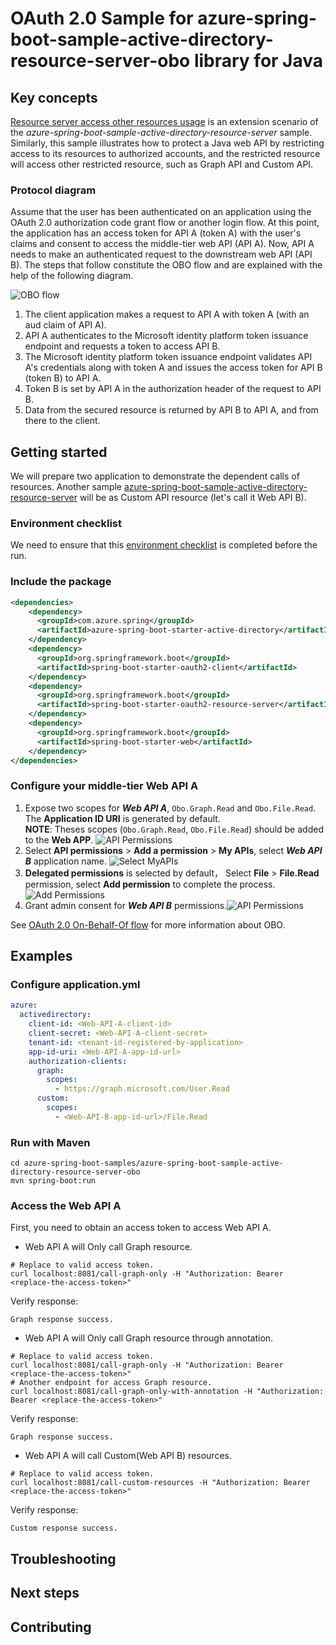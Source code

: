 # OAuth 2.0 Sample for azure-spring-boot-sample-active-directory-resource-server-obo library for Java

## Key concepts
[Resource server access other resources usage] is an extension scenario of the *azure-spring-boot-sample-active-directory-resource-server* sample. Similarly, this sample illustrates how to protect a Java web API by restricting access to its resources to authorized accounts, and the restricted resource will access other restricted resource, such as Graph API and Custom API.

### Protocol diagram
Assume that the user has been authenticated on an application using the OAuth 2.0 authorization code grant flow or another login flow. At this point, the application has an access token for API A (token A) with the user's claims and consent to access the middle-tier web API (API A). Now, API A needs to make an authenticated request to the downstream web API (API B).
The steps that follow constitute the OBO flow and are explained with the help of the following diagram.

![OBO flow](docs/image-aad-obo-flow.png)
1. The client application makes a request to API A with token A (with an aud claim of API A).
2. API A authenticates to the Microsoft identity platform token issuance endpoint and requests a token to access API B.
4. The Microsoft identity platform token issuance endpoint validates API A's credentials along with token A and issues the access token for API B (token B) to API A.
4. Token B is set by API A in the authorization header of the request to API B.
5. Data from the secured resource is returned by API B to API A, and from there to the client.

## Getting started
We will prepare two application to demonstrate the dependent calls of resources. 
Another sample [azure-spring-boot-sample-active-directory-resource-server] will be as Custom API resource (let's call it Web API B).

### Environment checklist
We need to ensure that this [environment checklist][ready-to-run-checklist] is completed before the run.

### Include the package
```xml
<dependencies>
    <dependency>
      <groupId>com.azure.spring</groupId>
      <artifactId>azure-spring-boot-starter-active-directory</artifactId>
    </dependency>
    <dependency>
      <groupId>org.springframework.boot</groupId>
      <artifactId>spring-boot-starter-oauth2-client</artifactId>
    </dependency>
    <dependency>
      <groupId>org.springframework.boot</groupId>
      <artifactId>spring-boot-starter-oauth2-resource-server</artifactId>
    </dependency>
    <dependency>
      <groupId>org.springframework.boot</groupId>
      <artifactId>spring-boot-starter-web</artifactId>
    </dependency>
</dependencies>
```

### Configure your middle-tier Web API A
1. Expose two scopes for ***Web API A***, `Obo.Graph.Read` and `Obo.File.Read`. The **Application ID URI** is generated by default.  
   **NOTE**: Theses scopes (`Obo.Graph.Read`, `Obo.File.Read`) should be added to the **Web APP**. 
![API Permissions](docs/image-resource-server-obo-add-scope.png)
2. Select **API permissions** > **Add a permission** > **My APIs**, select ***Web API B*** application name. ![Select MyAPIs](docs/image-select-myapis.png)
3. **Delegated permissions** is selected by default， Select **File** > **File.Read** permission, select **Add permission** to complete the process.![Add Permissions](docs/image-add-permissions.png)
4. Grant admin consent for ***Web API B*** permissions.![API Permissions](docs/image-add-grant-admin-consent.png)

See [OAuth 2.0 On-Behalf-Of flow] for more information about OBO.

## Examples
### Configure application.yml
```yaml
azure:
  activedirectory:
    client-id: <Web-API-A-client-id>
    client-secret: <Web-API-A-client-secret>
    tenant-id: <tenant-id-registered-by-application>
    app-id-uri: <Web-API-A-app-id-url>
    authorization-clients:
      graph:
        scopes:
          - https://graph.microsoft.com/User.Read
      custom:
        scopes:
          - <Web-API-B-app-id-url>/File.Read
```

### Run with Maven
```shell
cd azure-spring-boot-samples/azure-spring-boot-sample-active-directory-resource-server-obo
mvn spring-boot:run
```

### Access the Web API A
First, you need to obtain an access token to access Web API A.
- Web API A will Only call Graph resource. 
```shell script
# Replace to valid access token.
curl localhost:8081/call-graph-only -H "Authorization: Bearer <replace-the-access-token>"
```
Verify response:
```text
Graph response success.
```

- Web API A will Only call Graph resource through annotation. 

```shell script
# Replace to valid access token.
curl localhost:8081/call-graph-only -H "Authorization: Bearer <replace-the-access-token>"
# Another endpoint for access Graph resource.
curl localhost:8081/call-graph-only-with-annotation -H "Authorization: Bearer <replace-the-access-token>"
```

Verify response:
```text
Graph response success.
```

- Web API A will call Custom(Web API B) resources. 

```shell script
# Replace to valid access token.
curl localhost:8081/call-custom-resources -H "Authorization: Bearer <replace-the-access-token>"
```

Verify response:
```text
Custom response success.
```

## Troubleshooting

## Next steps
## Contributing

<!-- LINKS -->
[Azure portal]: https://portal.azure.com/
[ready-to-run-checklist]: https://github.com/Azure/azure-sdk-for-java/blob/master/sdk/spring/azure-spring-boot-samples/README.md#ready-to-run-checklist
[Resource server access other resources usage]: https://github.com/Azure/azure-sdk-for-java/tree/master/sdk/spring/azure-spring-boot-starter-active-directory#resource-server-access-other-resources-usage
[azure-spring-boot-sample-active-directory-resource-server]: https://github.com/Azure/azure-sdk-for-java/tree/master/sdk/spring/azure-spring-boot-samples/azure-spring-boot-sample-active-directory-resource-server
[OAuth 2.0 On-Behalf-Of flow]: https://docs.microsoft.com/azure/active-directory/develop/v2-oauth2-on-behalf-of-flow
